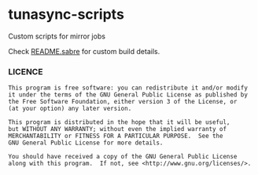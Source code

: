 # tunasync-scripts
Custom scripts for mirror jobs

Check [README.sabre](README.sabre.md) for custom build details.

### LICENCE

```
This program is free software: you can redistribute it and/or modify    
it under the terms of the GNU General Public License as published by    
the Free Software Foundation, either version 3 of the License, or    
(at your option) any later version.    

This program is distributed in the hope that it will be useful,    
but WITHOUT ANY WARRANTY; without even the implied warranty of    
MERCHANTABILITY or FITNESS FOR A PARTICULAR PURPOSE.  See the    
GNU General Public License for more details.    

You should have received a copy of the GNU General Public License    
along with this program.  If not, see <http://www.gnu.org/licenses/>.
```
